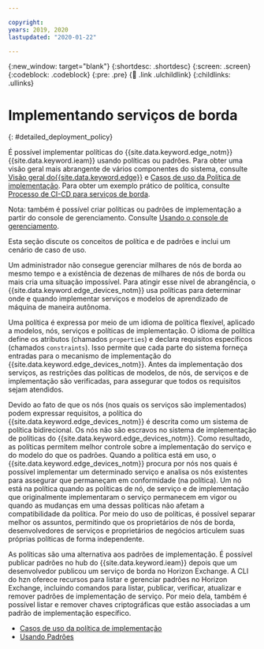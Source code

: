 ```yaml
---

copyright:
years: 2019, 2020
lastupdated: "2020-01-22"

---
```


{:new_window: target="blank"}
{:shortdesc: .shortdesc}
{:screen: .screen}
{:codeblock: .codeblock}
{:pre: .pre}
{:child: .link .ulchildlink}
{:childlinks: .ullinks}

# Implementando serviços de borda
{: #detailed_deployment_policy}

É possível implementar políticas do {{site.data.keyword.edge_notm}} {{site.data.keyword.ieam}} usando políticas ou padrões. Para obter uma visão geral mais abrangente de vários componentes do sistema, consulte [Visão geral do{{site.data.keyword.edge}}](../../getting_started/overview_ieam.md) e [Casos de uso da Política de implementação](policy_user_cases.md). Para obter um exemplo prático de política, consulte [Processo de CI-CD para serviços de borda](../developing/cicd_process.md).

Nota: também é possível criar políticas ou padrões de implementação a partir do console de gerenciamento. Consulte [Usando o console de gerenciamento](../getting_started/accessing_ui.md).

Esta seção discute os conceitos de política e de padrões e inclui um cenário de caso de uso.

Um administrador não consegue gerenciar milhares de nós de borda ao mesmo tempo e a existência de dezenas de milhares de nós de borda ou mais cria uma situação impossível. Para atingir esse nível de abrangência, o {{site.data.keyword.edge_devices_notm}} usa políticas para determinar onde e quando implementar serviços e modelos de aprendizado de máquina de maneira autônoma. 

Uma política é expressa por meio de um idioma de política flexível, aplicado a modelos, nós, serviços e políticas de implementação. O idioma de política define os atributos (chamados `properties`) e declara requisitos específicos (chamados `constraints`). Isso permite que cada parte do sistema forneça entradas para o mecanismo de implementação do {{site.data.keyword.edge_devices_notm}}. Antes da implementação dos serviços, as restrições das políticas de modelos, de nós, de serviços e de implementação são verificadas, para assegurar que todos os requisitos sejam atendidos.

Devido ao fato de que os nós (nos quais os serviços são implementados) podem expressar requisitos, a política do {{site.data.keyword.edge_devices_notm}} é descrita como um sistema de política bidirecional. Os nós não são escravos no sistema de implementação de políticas do {{site.data.keyword.edge_devices_notm}}. Como resultado, as políticas permitem melhor controle sobre a implementação do serviço e do modelo do que os padrões. Quando a política está em uso, o {{site.data.keyword.edge_devices_notm}} procura por nós nos quais é possível implementar um determinado serviço e analisa os nós existentes para assegurar que permaneçam em conformidade (na política). Um nó está na política quando as políticas de nó, de serviço e de implementação que originalmente implementaram o serviço permanecem em vigor ou quando as mudanças em uma dessas políticas não afetam a compatibilidade da política. Por meio do uso de políticas, é possível separar melhor os assuntos, permitindo que os proprietários de nós de borda, desenvolvedores de serviços e proprietários de negócios articulem suas próprias políticas de forma independente.

As políticas são uma alternativa aos padrões de implementação. É possível publicar padrões no hub do {{site.data.keyword.ieam}} depois que um desenvolvedor publicou um serviço de borda no Horizon Exchange. A CLI do hzn oferece recursos para listar e gerenciar padrões no Horizon Exchange, incluindo comandos para listar, publicar, verificar, atualizar e remover padrões de implementação de serviço. Por meio dela, também é possível listar e remover chaves criptográficas que estão associadas a um padrão de implementação específico.

* [Casos de uso da política de implementação](policy_user_cases.md)
* [Usando Padrões](using_patterns.md)
